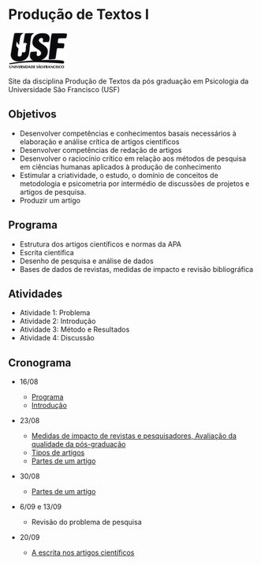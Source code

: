 # Produção de Textos I

![](images/figusf.png)

Site da disciplina Produção de Textos da pós graduação em Psicologia da Universidade São Francisco (USF)

## Objetivos

-   Desenvolver competências e conhecimentos basais necessários à elaboração e análise crítica de artigos científicos
-   Desenvolver competências de redação de artigos
-   Desenvolver o raciocínio crítico em relação aos métodos de pesquisa em ciências humanas aplicados à produção de conhecimento
-   Estimular a criatividade, o estudo, o domínio de conceitos de metodologia e psicometria por intermédio de discussões de projetos e artigos de pesquisa.
-   Produzir um artigo

## Programa

-   Estrutura dos artigos científicos e normas da APA
-   Escrita científica
-   Desenho de pesquisa e análise de dados
-   Bases de dados de revistas, medidas de impacto e revisão bibliográfica

## Atividades

-   Atividade 1: Problema
-   Atividade 2: Introdução
-   Atividade 3: Método e Resultados
-   Atividade 4: Discussão

## Cronograma


* 16/08 
  - [Programa](https://github.com/rprimi/producao_web/blob/main/doc/Produção_de_textos_2022.docx)  
  - [Introdução](https://www.dropbox.com/s/5t2yv2z3c71to0h/t0_intro.pptx?dl=0)
  
* 23/08   
  - [Medidas de impacto de revistas e pesquisadores, Avaliação da qualidade da pós-graduação](http://www.labape.com.br/rprimi/producao/a2_av_pos.html)
  - [Tipos de artigos](https://www.dropbox.com/s/2tbqv3n35v0p9dw/t1_partes_do_artigo.pptx?dl=0) 
  - [Partes de um artigo](https://www.dropbox.com/s/2tbqv3n35v0p9dw/t1_partes_do_artigo.pptx?dl=0) 
* 30/08
  - [Partes de um artigo](https://github.com/rprimi/producao_web/blob/main/slides/t1_partes_do_artigo.pptx)
  
* 6/09 e 13/09
  - Revisão do problema de pesquisa

* 20/09
  - [A escrita nos artigos científicos ](https://github.com/rprimi/producao_web/blob/main/slides/t2_escrita.pptx)
    